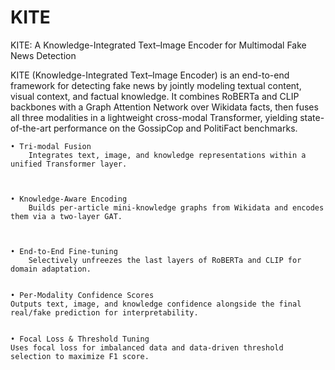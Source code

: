 # KITE
KITE: A Knowledge-Integrated Text–Image Encoder for Multimodal Fake News Detection

KITE (Knowledge-Integrated Text–Image Encoder) is an end-to-end framework for detecting fake news by jointly modeling textual content, visual context, and factual knowledge. It combines RoBERTa and CLIP backbones with a Graph Attention Network over Wikidata facts, then fuses all three modalities in a lightweight cross-modal Transformer, yielding state-of-the-art performance on the GossipCop and PolitiFact benchmarks.

	• Tri-modal Fusion
		Integrates text, image, and knowledge representations within a unified Transformer layer.



	• Knowledge-Aware Encoding
		Builds per-article mini-knowledge graphs from Wikidata and encodes them via a two-layer GAT.



	• End-to-End Fine-tuning
		Selectively unfreezes the last layers of RoBERTa and CLIP for domain adaptation.


	• Per-Modality Confidence Scores
	Outputs text, image, and knowledge confidence alongside the final real/fake prediction for interpretability.


	• Focal Loss & Threshold Tuning
	Uses focal loss for imbalanced data and data-driven threshold selection to maximize F1 score.
